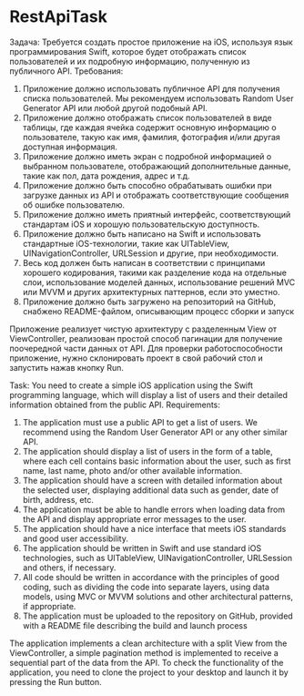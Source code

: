 # RestApiTask

Задача:
Требуется создать простое приложение на iOS, используя язык программирования Swift, которое будет отображать список пользователей и их подробную информацию, полученную из публичного API.
Требования:
1. Приложение должно использовать публичное API для получения списка пользователей. Мы рекомендуем использовать Random User Generator API или любой другой подобный API.
2. Приложение должно отображать список пользователей в виде таблицы, где каждая ячейка содержит основную информацию о пользователе, такую как имя, фамилия, фотография и/или другая доступная информация.
3. Приложение должно иметь экран с подробной информацией о выбранном пользователе, отображающий дополнительные данные, такие как пол, дата рождения, адрес и т.д.
4. Приложение должно быть способно обрабатывать ошибки при загрузке данных из API и отображать соответствующие сообщения об ошибке пользователю.
5. Приложение должно иметь приятный интерфейс, соответствующий стандартам iOS и хорошую пользовательскую доступность.
6. Приложение должно быть написано на Swift и использовать стандартные iOS-технологии, такие как UITableView, UINavigationController, URLSession и другие, при необходимости.
7. Весь код должен быть написан в соответствии с принципами хорошего кодирования, такими как разделение кода на отдельные слои, использование моделей данных, использование решений MVC или MVVM и других архитектурных паттернов, если это уместно.
8. Приложение должно быть загружено на репозиторий на GitHub, снабжено README-файлом, описывающим процесс сборки и запуск

Приложение реализует чистую архитектуру с разделенным View от ViewController, реализован простой способ пагинации для получение поочередной части данных от API.
Для проверки работоспособности приложение, нужно склонировать проект в свой рабочий стол и запустить нажав кнопку Run.


Task:
You need to create a simple iOS application using the Swift programming language, which will display a list of users and their detailed information obtained from the public API.
Requirements:
1. The application must use a public API to get a list of users. We recommend using the Random User Generator API or any other similar API.
2. The application should display a list of users in the form of a table, where each cell contains basic information about the user, such as first name, last name, photo and/or other available information.
3. The application should have a screen with detailed information about the selected user, displaying additional data such as gender, date of birth, address, etc.
4. The application must be able to handle errors when loading data from the API and display appropriate error messages to the user.
5. The application should have a nice interface that meets iOS standards and good user accessibility.
6. The application should be written in Swift and use standard iOS technologies, such as UITableView, UINavigationController, URLSession and others, if necessary.
7. All code should be written in accordance with the principles of good coding, such as dividing the code into separate layers, using data models, using MVC or MVVM solutions and other architectural patterns, if appropriate.
8. The application must be uploaded to the repository on GitHub, provided with a README file describing the build and launch process

The application implements a clean architecture with a split View from the ViewController, a simple pagination method is implemented to receive a sequential part of the data from the API.
To check the functionality of the application, you need to clone the project to your desktop and launch it by pressing the Run button.

